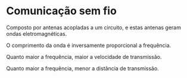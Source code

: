 # Comunicação sem fio

Composto por antenas acopladas a um circuito, e estas antenas geram ondas eletromagnéticas.

O comprimento da onda é inversamente proporcional a frequência.

Quanto maior a frequência, maior a velocidade de transmissão.

Quanto maior a frequência, menor a distância de transmissão.
